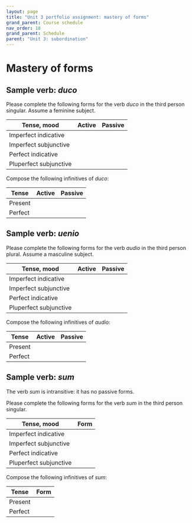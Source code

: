 ```yaml
---
layout: page
title: "Unit 3 portfolio assignment: mastery of forms"
grand_parent: Course schedule
nav_order: 18
grand_parent: Schedule
parent: "Unit 3: subordination"
---
```


# Mastery of forms

## Sample verb: *duco*

Please complete the following forms for the verb *duco* in the third person singular. Assume a feminine subject.

| Tense, mood | Active | Passive | 
| --- | --- | --- | 
| Imperfect indicative | | |
| Imperfect subjunctive | | |
| Perfect indicative | | |
| Pluperfect subjunctive | | |

Compose the following infinitives of *duco*:

| Tense | Active | Passive | 
| --- | --- | --- |
| Present | | |
| Perfect | | |



## Sample verb: *uenio*

Please complete the following forms for the verb *audio* in the third person plural. Assume a masculine subject.

| Tense, mood | Active | Passive | 
| --- | --- | --- | 
| Imperfect indicative | | |
| Imperfect subjunctive | | |
| Perfect indicative | | |
| Pluperfect subjunctive | | |

Compose the following infinitives of *audio*:

| Tense | Active | Passive | 
| --- | --- | --- |
| Present | | |
| Perfect | | |




## Sample verb: *sum*

The verb *sum* is intransitive: it has no passive forms.

Please complete the following forms for the verb *sum* in the third person singular.

| Tense, mood |  Form |  
| --- | --- | 
| Imperfect indicative | | 
| Imperfect subjunctive | | 
| Perfect indicative | | 
| Pluperfect subjunctive | |

Compose the following infinitives of *sum*:

| Tense | Form | 
| --- | --- |
| Present | | 
| Perfect | | 